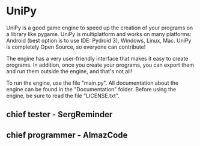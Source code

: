 # UniPy
UniPy is a good game engine to speed up the creation of your programs on a library like pygame. UniPy is multiplatform and works on many platforms: Android (best option is to use IDE: Pydroid 3), Windows, Linux, Mac. UniPy is completely Open Source, so everyone can contribute!

The engine has a very user-friendly interface that makes it easy to create programs. In addition, once you create your programs, you can export them and run them outside the engine, and that's not all!

To run the engine, use the file "main.py".
All documentation about the engine can be found in the "Documentation" folder.
Before using the engine, be sure to read the file "LICENSE.txt".

## chief tester - SergReminder
## chief programmer - AlmazCode
